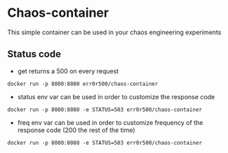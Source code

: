 # Chaos-container

This simple container can be used in your chaos engineering experiments

## Status code

- get returns a 500 on every request

```
docker run -p 8080:8080 err0r500/chaos-container
```

- status env var can be used in order to customize the response code 

```
docker run -p 8080:8080 -e STATUS=503 err0r500/chaos-container
```

- freq env var can be used in order to customize frequency of the response code (200 the rest of the time) 

```
docker run -p 8080:8080 -e STATUS=503 err0r500/chaos-container
```
